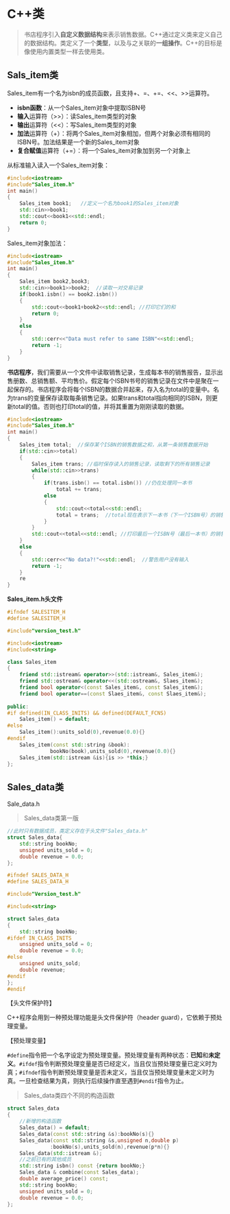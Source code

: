# C++类

> 书店程序引入**自定义数据结构**来表示销售数据。C++通过定义类来定义自己的数据结构。类定义了一个**类型**，以及与之关联的**一组操作**。C++的目标是像使用内置类型一样去使用类。



## Sals_item类

Sales_item有一个名为isbn的成员函数，且支持+、=、+=、<<、>>运算符。

* **isbn函数**：从一个Sales_item对象中提取ISBN号
* **输入**运算符（>>）：读Sales_item类型的对象
* **输出**运算符（<<）：写Sales_item类型的对象
* **加法**运算符（+）：将两个Sales_item对象相加，但两个对象必须有相同的ISBN号。加法结果是一个新的Sales_item对象
* **复合赋值**运算符（+=）：将一个Sales_item对象加到另一个对象上

从标准输入读入一个Sales_item对象：

```C++
#include<iostream>
#include"Sales_item.h"
int main()
{
    Sales_item book1;   //定义一个名为book1的Sales_item对象
    std::cin>>book1;
    std::cout<<book1<<std::endl;
    return 0;
}
```

Sales_item对象加法：

```C++
#include<iostream>
#include"Sales_item.h"
int main()
{
    Sales_item book2,book3;
    std::cin>>book1>>book2;  //读取一对交易记录
    if(book1.isbn() == book2.isbn())
    {
        std::cout<<book1+book2<<std::endl; //打印它们的和
        return 0;
    }
    else
    {
        std::cerr<<"Data must refer to same ISBN"<<std::endl;
        return -1;
    }
}
```



**书店程序**，我们需要从一个文件中读取销售记录，生成每本书的销售报告，显示出售册数、总销售额、平均售价。假定每个ISBN书号的销售记录在文件中是聚在一起保存的。书店程序会将每个ISBN的数据合并起来，存入名为total的变量中。名为trans的变量保存读取每条销售记录。如果trans和total指向相同的ISBN，则更新total的值。否则也打印total的值，并将其重置为刚刚读取的数据。

```C++
#include<iostream>
#include"Sales_item.h"
int main()
{
    Sales_item total;  //保存某个ISBN的销售数据之和，从第一条销售数据开始
    if(std::cin>>total)
    {
        Sales_item trans; //临时保存读入的销售记录，读取剩下的所有销售记录
        while(std::cin>>trans)
        {
            if(trans.isbn() == total.isbn()) //仍在处理同一本书
                total += trans;
            else
            {
                std::cout<<total<<std::endl;
                total = trans;  //total现在表示下一本书（下一个ISBN号）的销售总数据
            }
        }
        std::cout<<total<<std::endl; //打印最后一个ISBN号（最后一本书）的销售数据总和
    }
    else
    {
        std::cerr<<"No data?!"<<std::endl;  //警告用户没有输入
        return -1;
    }
    re	
}
```

**Sales_item.h头文件**

```C++
#ifndef SALESITEM_H
#define SALESITEM_H

#include"version_test.h"

#include<iostream>
#include<string>

class Sales_item
{
    friend std::istream& operator>>(std::istream&, Sales_item&);
    friend std::ostream& operator<<(std::ostream&, Slaes_item&);
    friend bool operator<(const Sales_item&, const Sales_item&);
    friend bool operator==(const Slaes_item&, const Slaes_item&);
    
public:
#if defined(IN_CLASS_INITS) && defined(DEFAULT_FCNS)
    Sales_item() = default;
#else
    Sales_item():units_sold(0),revenue(0.0){}
#endif
    Sales_item(const std::string &book):
              bookNo(book),units_sold(0),revenue(0.0){}
    Sales_item(std::istream &is){is >> *this;}
};
```





## Sales_data类

Sale_data.h

> Sales_data类第一版



```C++
//此时只有数据成员，类定义存在于头文件"Sales_data.h"
struct Sales_data{
    std::string bookNo;
    unsigned units_sold = 0;
    double revenue = 0.0;
};
```



```C++
#ifndef SALES_DATA_H
#define SALES_DATA_H

#include"Version_test.h"

#include<string>

struct Sales_data
{
    std::string bookNo;
#ifdef IN_CLASS_INITS
    unsigned units_sold = 0;
    double revenue = 0.0;
#else
    unsigned units_sold;
    double revenue;
#endif
};
#endif
```

【头文件保护符】

C++程序会用到一种预处理功能是头文件保护符（header guard），它依赖于预处理变量。

【预处理变量】

`#define`指令把一个名字设定为预处理变量。预处理变量有两种状态：**已知**和**未定义**。`#ifdef`指令判断预处理变量是否已经定义，当且仅当预处理变量已定义时为真；`#ifndef`指令判断预处理变量是否未定义，当且仅当预处理变量未定义时为真。一旦检查结果为真，则执行后续操作直至遇到`#endif`指令为止。



> Sales_data类四个不同的构造函数



```C++
struct Sales_data
{
    //新增的构造函数
    Sales_data() = default;
    Sales_data(const std::string &s):bookNo(s){}
    Sales_data(const std::string &s,unsigned n,double p)
              :bookNo(s),units_sold(n),revenue(p*n){}
    Sales_data(std::istream &);
    //之前已有的其他成员
    std::string isbn() const {return bookNo;}
    Sales_data & combine(const Sales_data);
    double average_price() const;
    std::string bookNo;
    unsigned units_sold = 0;
    double revenue = 0.0;
};
```

​	
